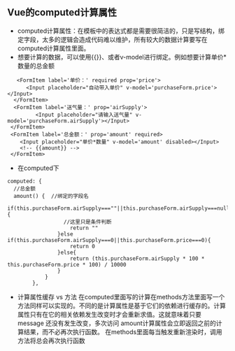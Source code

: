 ## Vue的computed计算属性

+ computed计算属性：在模板中的表达式都是需要很简洁的，只是写结构，绑定字段，太多的逻辑会造成代码难以维护，所有较大的数据计算要写在computed计算属性里面。
+ 想要计算的数据，可以使用{{}}、或者v-model进行绑定。例如想要计算单价*数量的总金额

```
   <FormItem label='单价：' required prop='price'>
      <Input placeholder="自动带入单价" v-model='purchaseForm.price'></Input>
  </FormItem>
  <FormItem label='送气量：' prop='airSupply'>
         <Input placeholder="请输入送气量" v-model='purchaseForm.airSupply'></Input>
 </FormItem>
 <FormItem label='总金额：' prop='amount' required>
    <Input placeholder="单价*数量" v-model='amount' disabled></Input>
    <!-- {{amount}} -->
 </FormItem>

 ```
+ 在computed下

```
computed: {
  //总金额
  amount() {  //绑定的字段名    
             if(this.purchaseForm.airSupply===""||this.purchaseForm.airSupply===null||this.purchaseForm.airSupply===undefined||this.purchaseForm.price===""||this.purchaseForm.price===null||this.purchaseForm.price===undefined){
                  //这里只是条件判断  
                    return ""
                }else if(this.purchaseForm.airSupply===0||this.purchaseForm.price===0){
                    return 0
                }else{
                    return (this.purchaseForm.airSupply * 100 * this.purchaseForm.price * 100) / 10000
                }
            }
        },
```

+ 计算属性缓存 vs 方法 
在computed里面写的计算在methods方法里面写一个方法同样可以实现的。不同的是计算属性是基于它们的依赖进行缓存的。计算属性只有在它的相关依赖发生改变时才会重新求值。这就意味着只要 message 还没有发生改变，多次访问 amount计算属性会立即返回之前的计算结果，而不必再次执行函数。
在methods里面每当触发重新渲染时，调用方法将总会再次执行函数
